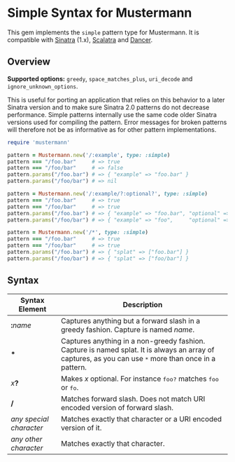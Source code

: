 # Simple Syntax for Mustermann

This gem implements the `simple` pattern type for Mustermann. It is compatible with [Sinatra](http://www.sinatrarb.com/) (1.x), [Scalatra](http://www.scalatra.org/) and [Dancer](http://perldancer.org/).

## Overview

**Supported options:**
`greedy`, `space_matches_plus`, `uri_decode` and `ignore_unknown_options`.

This is useful for porting an application that relies on this behavior to a later Sinatra version and to make sure Sinatra 2.0 patterns do not decrease performance. Simple patterns internally use the same code older Sinatra versions used for compiling the pattern. Error messages for broken patterns will therefore not be as informative as for other pattern implementations.

``` ruby
require 'mustermann'

pattern = Mustermann.new('/:example', type: :simple)
pattern === "/foo.bar"     # => true
pattern === "/foo/bar"     # => false
pattern.params("/foo.bar") # => { "example" => "foo.bar" }
pattern.params("/foo/bar") # => nil

pattern = Mustermann.new('/:example/?:optional?', type: :simple)
pattern === "/foo.bar"     # => true
pattern === "/foo/bar"     # => true
pattern.params("/foo.bar") # => { "example" => "foo.bar", "optional" => nil   }
pattern.params("/foo/bar") # => { "example" => "foo",     "optional" => "bar" }

pattern = Mustermann.new('/*', type: :simple)
pattern === "/foo.bar"     # => true
pattern === "/foo/bar"     # => true
pattern.params("/foo.bar") # => { "splat" => ["foo.bar"] }
pattern.params("/foo/bar") # => { "splat" => ["foo/bar"] }
```

## Syntax

<table>
  <thead>
    <tr>
      <th>Syntax Element</th>
      <th>Description</th>
    </tr>
  </thead>
  <tbody>
    <tr>
      <td><b>:</b><i>name</i></td>
      <td>
        Captures anything but a forward slash in a greedy fashion. Capture is named <i>name</i>.
      </td>
    </tr>
    <tr>
      <td><b>*</b></td>
      <td>
        Captures anything in a non-greedy fashion. Capture is named splat.
        It is always an array of captures, as you can use <tt>*</tt> more than once in a pattern.
      </td>
    </tr>
    <tr>
      <td><i>x</i><b>?</b></td>
      <td>Makes <i>x</i> optional. For instance <tt>foo?</tt> matches <tt>foo</tt> or <tt>fo</tt>.</td>
    </tr>
    <tr>
      <td><b>/</b></td>
      <td>
        Matches forward slash. Does not match URI encoded version of forward slash.
      </td>
    </tr>
    <tr>
      <td><i>any special character</i></td>
      <td>Matches exactly that character or a URI encoded version of it.</td>
    </tr>
    <tr>
      <td><i>any other character</i></td>
      <td>Matches exactly that character.</td>
    </tr>
  </tbody>
</table>